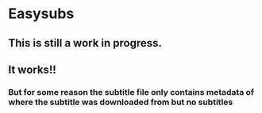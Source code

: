 # Easysubs
## This is still a work in progress. 

## It works!!

### But for some reason the subtitle file only contains metadata of where the subtitle was downloaded from but no subtitles

